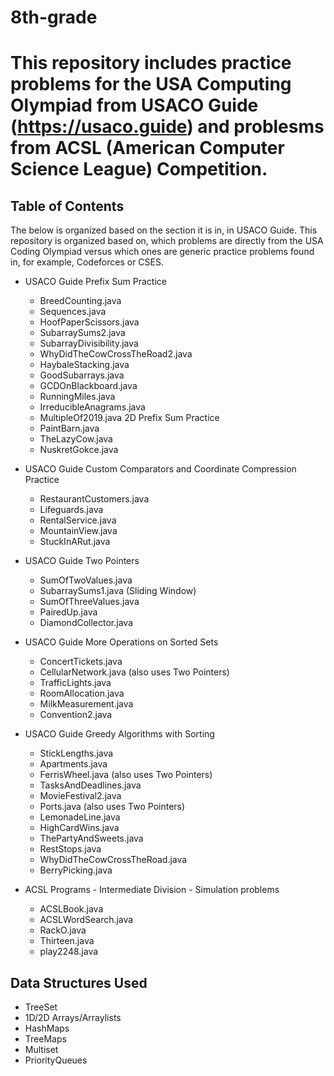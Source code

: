 # 8th-grade
# This repository includes practice problems for the USA Computing Olympiad from USACO Guide (https://usaco.guide) and problesms from ACSL (American Computer Science League) Competition.
## Table of Contents
The below is organized based on the section it is in, in USACO Guide. This repository is organized based on, which problems are directly from the USA Coding Olympiad versus which ones are generic practice problems found in, for example, Codeforces or CSES.
- USACO Guide Prefix Sum Practice
    - BreedCounting.java
    - Sequences.java
    - HoofPaperScissors.java
    - SubarraySums2.java
    - SubarrayDivisibility.java
    - WhyDidTheCowCrossTheRoad2.java
    - HaybaleStacking.java
    - GoodSubarrays.java
    - GCDOnBlackboard.java
    - RunningMiles.java
    - IrreducibleAnagrams.java
    - MultipleOf2019.java
  2D Prefix Sum Practice
    - PaintBarn.java
    - TheLazyCow.java
    - NuskretGokce.java

- USACO Guide Custom Comparators and Coordinate Compression Practice
    - RestaurantCustomers.java
    - Lifeguards.java
    - RentalService.java
    - MountainView.java
    - StuckInARut.java

- USACO Guide Two Pointers
    - SumOfTwoValues.java
    - SubarraySums1.java (Sliding Window)
    - SumOfThreeValues.java
    - PairedUp.java
    - DiamondCollector.java
 
- USACO Guide More Operations on Sorted Sets
    - ConcertTickets.java
    - CellularNetwork.java (also uses Two Pointers)
    - TrafficLights.java
    - RoomAllocation.java
    - MilkMeasurement.java
    - Convention2.java
 
- USACO Guide Greedy Algorithms with Sorting
    - StickLengths.java
    - Apartments.java
    - FerrisWheel.java (also uses Two Pointers)
    - TasksAndDeadlines.java
    - MovieFestival2.java
    - Ports.java (also uses Two Pointers)
    - LemonadeLine.java
    - HighCardWins.java
    - ThePartyAndSweets.java
    - RestStops.java
    - WhyDidTheCowCrossTheRoad.java
    - BerryPicking.java
 
- ACSL Programs - Intermediate Division - Simulation problems
    - ACSLBook.java
    - ACSLWordSearch.java
    - RackO.java
    - Thirteen.java
    - play2248.java

## Data Structures Used
- TreeSet
- 1D/2D Arrays/Arraylists
- HashMaps
- TreeMaps
- Multiset
- PriorityQueues
